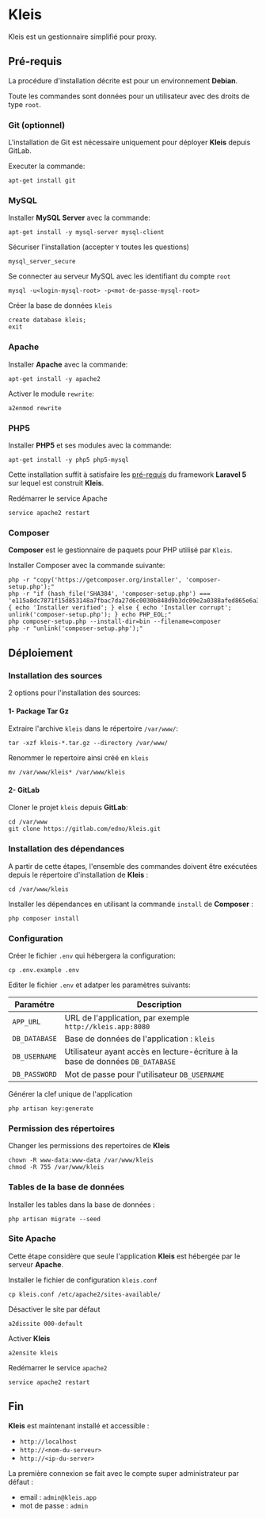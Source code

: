 # Kleis

Kleis est un gestionnaire simplifié pour proxy.

## Pré-requis

La procédure d'installation décrite est pour un environnement **Debian**.

Toute les commandes sont données pour un utilisateur avec des droits de type `root`.

### Git (optionnel)

L'installation de Git est nécessaire uniquement pour déployer **Kleis** depuis GitLab.

Executer la commande:
```shell
apt-get install git
```

### MySQL

Installer **MySQL Server** avec la commande:
```shell
apt-get install -y mysql-server mysql-client
```

Sécuriser l'installation (accepter `Y` toutes les questions)
```shell
mysql_server_secure
```

Se connecter au serveur MySQL avec les identifiant du compte `root`
```shell
mysql -u<login-mysql-root> -p<mot-de-passe-mysql-root>
```

Créer la base de données `kleis`
```mysql
create database kleis;
exit
```

### Apache

Installer **Apache** avec la commande:
```shell
apt-get install -y apache2
```

Activer le module `rewrite`:
```shell
a2enmod rewrite
```

### PHP5

Installer **PHP5** et ses modules avec la commande:
```shell
apt-get install -y php5 php5-mysql
```

Cette installation suffit à satisfaire les [pré-requis](https://laravel.com/docs/5.1/installation#installation) du framework **Laravel 5** sur lequel est construit **Kleis**.

Redémarrer le service Apache
```shell
service apache2 restart
```

### Composer
**Composer** est le gestionnaire de paquets pour PHP utilisé par `Kleis`.

Installer Composer avec la commande suivante:
```shell
php -r "copy('https://getcomposer.org/installer', 'composer-setup.php');"
php -r "if (hash_file('SHA384', 'composer-setup.php') === 'e115a8dc7871f15d853148a7fbac7da27d6c0030b848d9b3dc09e2a0388afed865e6a3d6b3c0fad45c48e2b5fc1196ae') { echo 'Installer verified'; } else { echo 'Installer corrupt'; unlink('composer-setup.php'); } echo PHP_EOL;"
php composer-setup.php --install-dir=bin --filename=composer
php -r "unlink('composer-setup.php');"
```


## Déploiement

### Installation des sources

2 options pour l'installation des sources:

#### 1- Package Tar Gz
Extraire l'archive `kleis` dans le répertoire `/var/www/`:
```shell
tar -xzf kleis-*.tar.gz --directory /var/www/
```
Renommer le repertoire ainsi créé en `kleis` 
```shell
mv /var/www/kleis* /var/www/kleis
```

#### 2- GitLab
Cloner le projet `kleis` depuis **GitLab**:
```shell
cd /var/www
git clone https://gitlab.com/edno/kleis.git
```

### Installation des dépendances

A partir de cette étapes, l'ensemble des commandes doivent être exécutées depuis le répertoire d'installation de **Kleis** :
```shell
cd /var/www/kleis
```

Installer les dépendances en utilisant la commande `install` de **Composer** :
```shell
php composer install
```

### Configuration

Créer le fichier `.env` qui hébergera la configuration:
```
cp .env.example .env
```

Editer le fichier `.env` et adatper les paramètres suivants:

| Paramétre | Description |
|-----------|-------------|
| `APP_URL`   | URL de l'application, par exemple `http://kleis.app:8080` |
| `DB_DATABASE` | Base de données de l'application : `kleis` |
| `DB_USERNAME` | Utilisateur ayant accès en lecture-écriture à la base de données `DB_DATABASE` |
| `DB_PASSWORD` | Mot de passe pour l'utilisateur `DB_USERNAME` |

Générer la clef unique de l'application
```
php artisan key:generate
```

### Permission des répertoires

Changer les permissions des repertoires de **Kleis**
```shell
chown -R www-data:www-data /var/www/kleis
chmod -R 755 /var/www/kleis
```

### Tables de la base de données
Installer les tables dans la base de données :
```shell
php artisan migrate --seed
```

### Site Apache

Cette étape considère que seule l'application **Kleis** est hébergée par le serveur **Apache**.

Installer le fichier de configuration `kleis.conf`
```shell
cp kleis.conf /etc/apache2/sites-available/
```

Désactiver le site par défaut
```shell
a2dissite 000-default
```

Activer **Kleis**
```shell
a2ensite kleis
```

Redémarrer le service `apache2`
```shell
service apache2 restart
```

## Fin

**Kleis** est maintenant installé et accessible :
- `http://localhost`
- `http://<nom-du-serveur>`
- `http://<ip-du-server>`

La première connexion se fait avec le compte super administrateur par défaut :
- email : `admin@kleis.app`
- mot de passe : `admin`
